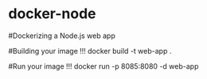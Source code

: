 # docker-node
#Dockerizing a Node.js web app

#Building your image
!!! docker build -t web-app .

#Run your image
!!! docker run -p 8085:8080 -d web-app

